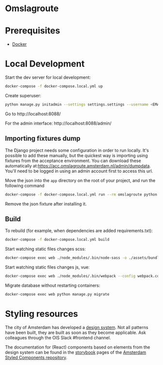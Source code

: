 # Omslagroute

# Prerequisites

- [Docker](https://docs.docker.com/docker-for-mac/install/)

# Local Development

Start the dev server for local development:
```bash
docker-compose -f docker-compose.local.yml up
```

Create superuser:
```bash
python manage.py initadmin --settings settings.settings --username <EMAIL> --password <PASSWORD>
```

Go to http://localhost:8088/

For the admin interface:
http://localhost:8088/admin/

## Importing fixtures dump
The Django project needs some configuration in order to run locally. It's possible to add these manually, but the quickest way is importing using fixtures from the acceptance environment. You can download these automatically at:https://acc.omslagroute.amsterdam.nl/admin/dumpdata. You'll need to be logged in using an admin account first to access this url.

Move the json into the `app` directory on the root of your project, and run the following command

```bash
docker-compose -f docker-compose.local.yml run --rm omslagroute python manage.py loaddata <name of fixture>
```
Remove the json fixture after installing it.

## Build

To rebuild (for example, when dependencies are added requirements.txt):
```bash
docker-compose -f docker-compose.local.yml build
```

Start watching static files changes scss:

```bash
docker-compose exec web ./node_modules/.bin/node-sass -o ./assets/bundles/ static_src/sass --watch
```

Start watching static files changes js, vue:

```bash
docker-compose exec web ./node_modules/.bin/webpack --config webpack.config.js --watch
```

Migrate database without restarting containers:

```bash
docker-compose exec web python manage.py migrate
```

# Styling resources

The city of Amsterdam has developed a [design system](https://designsystem.amsterdam.nl/7awj1hc9f/p/39359e-design-system). Not all patterns have been built, they are built as soon as they become applicable. Ask colleagues through the OIS Slack #frontend channel.

The documentation for (React) components based on elements from the design system can be found in the [storybook](https://amsterdam.github.io/amsterdam-styled-components/?path=/story/experimental-atoms-accordion--single-accordion-with-paragraph) pages of the [Amsterdam Styled Components repository](https://github.com/Amsterdam/amsterdam-styled-components/tree/master/.storybook).
